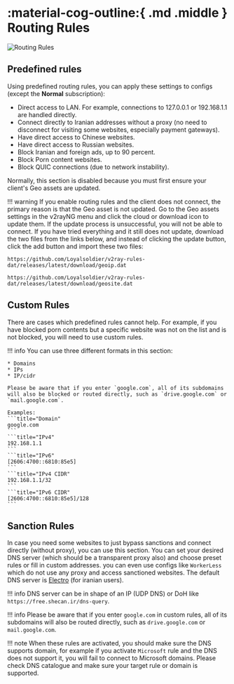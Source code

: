 # :material-cog-outline:{ .md .middle } Routing Rules

![Routing Rules](../../../assets/images/routing-rules.jpg)

## Predefined rules

Using predefined routing rules, you can apply these settings to configs (except the **Normal** subscription):

- Direct access to LAN. For example, connections to 127.0.0.1 or 192.168.1.1 are handled directly.
- Connect directly to Iranian addresses without a proxy (no need to disconnect for visiting some websites, especially payment gateways).
- Have direct access to Chinese websites.
- Have direct access to Russian websites.
- Block Iranian and foreign ads, up to 90 percent.
- Block Porn content websites.
- Block QUIC connections (due to network instability).

Normally, this section is disabled because you must first ensure your client's Geo assets are updated.

!!! warning
If you enable routing rules and the client does not connect, the primary reason is that the Geo asset is not updated. Go to the Geo assets settings in the v2rayNG menu and click the cloud or download icon to update them. If the update process is unsuccessful, you will not be able to connect. If you have tried everything and it still does not update, download the two files from the links below, and instead of clicking the update button, click the add button and import these two files:

```title="GeoIP"
https://github.com/Loyalsoldier/v2ray-rules-dat/releases/latest/download/geoip.dat
```

```title="GeoSite"
https://github.com/Loyalsoldier/v2ray-rules-dat/releases/latest/download/geosite.dat
```

## Custom Rules

There are cases which predefined rules cannot help. For example, if you have blocked porn contents but a specific website was not on the list and is not blocked, you will need to use custom rules.

!!! info
You can use three different formats in this section:

    * Domains
    * IPs
    * IP/cidr

    Please be aware that if you enter `google.com`, all of its subdomains will also be blocked or routed directly, such as `drive.google.com` or `mail.google.com`.

    Examples:
    ```title="Domain"
    google.com
    ```
    ```title="IPv4"
    192.168.1.1
    ```
    ```title="IPv6"
    [2606:4700::6810:85e5]
    ```
    ```title="IPv4 CIDR"
    192.168.1.1/32
    ```
    ```title="IPv6 CIDR"
    [2606:4700::6810:85e5]/128
    ```

## Sanction Rules

In case you need some websites to just bypass sanctions and connect directly (without proxy), you can use this section.
You can set your desired DNS server (which should be a transparent proxy also) and choose preset rules or fill in custom addresses. you can even use configs like `WorkerLess` which do not use any proxy and access sanctioned websites. The default DNS server is [Electro](https://electrotm.org/) (for iranian users).

!!! info
DNS server can be in shape of an IP (UDP DNS) or DoH like `https://free.shecan.ir/dns-query`.

!!! info
Please be aware that if you enter `google.com` in custom rules, all of its subdomains will also be routed directly, such as `drive.google.com` or `mail.google.com`.

!!! note
When these rules are activated, you should make sure the DNS supports domain, for example if you activate `Microsoft` rule and the DNS does not support it, you will fail to connect to Microsoft domains. Please check DNS catalogue and make sure your target rule or domain is supported.

